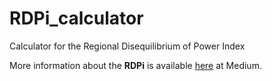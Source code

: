 # RDPi_calculator
Calculator for the Regional Disequilibrium of Power Index

More information about the **RDPi** is available [here](https://frankpujo.medium.com/the-regional-disequilibrium-of-power-index-f3ced5cc0fc) at Medium.
